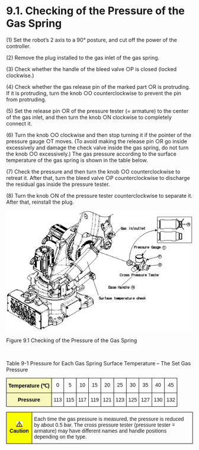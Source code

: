 ﻿# 9.1. Checking of the Pressure of the Gas Spring


(1)	Set the robot’s 2 axis to a 90° posture, and cut off the power of the controller.

(2)	Remove the plug installed to the gas inlet of the gas spring.

(3)	Check whether the handle of the bleed valve ○P is closed (locked clockwise.)

(4)	Check whether the gas release pin of the marked part ○R is protruding. If it is protruding, turn the knob ○O counterclockwise to prevent the pin from protruding.

(5)	Set the release pin ○R of the pressure tester (= armature) to the center of the gas inlet, and then turn the knob ○N clockwise to completely connect it.

(6)	Turn the knob ○O clockwise and then stop turning it if the pointer of the pressure gauge ○T moves. 
(To avoid making the release pin ○R go inside excessively and damage the check valve inside the gas spring, do not turn the knob ○O excessively.) 
The gas pressure according to the surface temperature of the gas spring is shown in the table below.

(7)	Check the pressure and then turn the knob ○O counterclockwise to retreat it. After that, turn the bleed valve ○P counterclockwise to discharge the residual gas inside the pressure tester.

(8)	Turn the knob ○N of the pressure tester counterclockwise to separate it. After that, reinstall the plug.




![](../_assets/그림_9.1_가스스프링_압력_확인.png)

Figure 9.1 Checking of the Pressure of the Gas Spring

</br>

Table 9-1 Pressure for Each Gas Spring Surface Temperature – The Set Gas Pressure

<style type="text/css">
.tg  {border-collapse:collapse;border-spacing:0;}
.tg td{border-color:black;border-style:solid;border-width:1px;font-family:Arial, sans-serif;font-size:14px;
  overflow:hidden;padding:10px 5px;word-break:normal;}
.tg th{border-color:black;border-style:solid;border-width:1px;font-family:Arial, sans-serif;font-size:14px;
  font-weight:normal;overflow:hidden;padding:10px 5px;word-break:normal;}
.tg .tg-baqh{text-align:center;vertical-align:top}
.tg .tg-69va{background-color:#f8f8be;color:#000000;font-weight:bold;text-align:center;vertical-align:top}
</style>
<table class="tg">
<thead>
  <tr>
    <th class="tg-69va">Temperature (℃)</th>
    <th class="tg-baqh">0</th>
    <th class="tg-baqh">5</th>
    <th class="tg-baqh">10</th>
    <th class="tg-baqh">15</th>
    <th class="tg-baqh">20</th>
    <th class="tg-baqh">25</th>
    <th class="tg-baqh">30</th>
    <th class="tg-baqh">35</th>
    <th class="tg-baqh">40</th>
    <th class="tg-baqh">45</th>
  </tr>
</thead>
<tbody>
  <tr>
    <td class="tg-69va">Pressure </td>
    <td class="tg-baqh">113</td>
    <td class="tg-baqh">115</td>
    <td class="tg-baqh">117</td>
    <td class="tg-baqh">119</td>
    <td class="tg-baqh">121</td>
    <td class="tg-baqh">123</td>
    <td class="tg-baqh">125</td>
    <td class="tg-baqh">127</td>
    <td class="tg-baqh">130</td>
    <td class="tg-baqh">132</td>
  </tr>
</tbody>
</table>


<style type="text/css">
.tg  {border-collapse:collapse;border-spacing:0;}
.tg td{border-color:black;border-style:solid;border-width:1px;font-family:Arial, sans-serif;font-size:14px;
  overflow:hidden;padding:10px 5px;word-break:normal;}
.tg th{border-color:black;border-style:solid;border-width:1px;font-family:Arial, sans-serif;font-size:14px;
  font-weight:normal;overflow:hidden;padding:10px 5px;word-break:normal;}
.tg .tg-cly1{text-align:left;vertical-align:middle}
.tg .tg-b001{background-color:#f8ff00;color:#000000;font-weight:bold;text-align:center;vertical-align:middle}
</style>
<table class="tg">
<thead>
  <tr>
    <td class="tg-b001"><img src="../_assets/작은주의표시.png"> Caution</td>
    <td class="tg-cly1">Each time the gas pressure is measured, the pressure is reduced by about 0.5 bar.
The cross pressure tester (pressure tester = armature) may have different names and handle positions depending on the type.
</td>
  </tr>
</thead>
</table>
